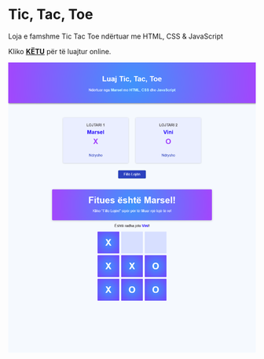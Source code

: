 # Tic, Tac, Toe
Loja e famshme Tic Tac Toe ndërtuar me  HTML, CSS &amp; JavaScript

Kliko <a href='https://marseltefa.github.io/tic-tac-toe/'> <b>KËTU</b></a> për të luajtur online.

![](img/loja.png)

